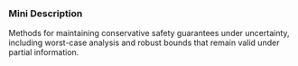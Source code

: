 ### Mini Description

Methods for maintaining conservative safety guarantees under uncertainty, including worst-case analysis and robust bounds that remain valid under partial information.
